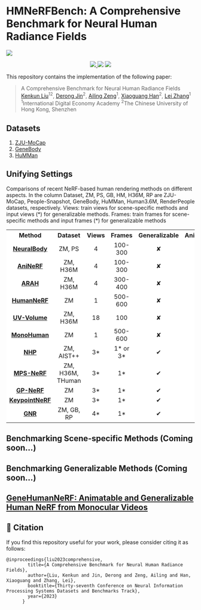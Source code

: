 # **HMNeRFBench: A Comprehensive Benchmark for Neural Human Radiance Fields**

![](./assets/logo.jpg)

<p align="center">
  <!-- <a href='https://arxiv.org/abs/2307.00818'>
    <img src='https://img.shields.io/badge/Arxiv-2307.00818-A42C25?style=flat&logo=arXiv&logoColor=A42C25'>
  </a> -->
  <a href='https://openreview.net/pdf?id=7kc4gtEk3b'>
    <img src='https://img.shields.io/badge/Paper-PDF-yellow?style=flat&logo=arXiv&logoColor=yellow'>
  </a>
  <a href='https://kenkunliu.github.io/HMNeRFBench/'>
  <img src='https://img.shields.io/badge/Project-Page-pink?style=flat&logo=Google%20chrome&logoColor=pink'></a>
  <!-- <a href='https://youtu.be/0a0ZYJgzdWE'>
  <img src='https://img.shields.io/badge/YouTube-Video-EA3323?style=flat&logo=youtube&logoColor=EA3323'></a> -->
  <a href='https://github.com/KenkunLiu/HMNeRFBench_release'>
    <img src='https://img.shields.io/badge/GitHub-Code-black?style=flat&logo=github&logoColor=white'></a>
  <!-- <a href='LICENSE'>
    <img src='https://img.shields.io/badge/License-IDEA-blue.svg'>
  </a> -->
  <!-- <a href="" target='_blank'>
    <img src="https://visitor-badge.laobi.icu/badge?page_id=IDEA-Research.Motion-X&left_color=gray&right_color=orange">
  </a> -->
</p>

This repository contains the implementation of the following paper:
> A Comprehensive Benchmark for Neural Human Radiance Fields <br>[Kenkun Liu](https://kenkunliu.github.io/PersonalPage/)<sup>12</sup>, [Derong Jin](https://humathe.github.io/)<sup>2</sup>, [Ailing Zeng](https://ailingzeng.site)<sup>1</sup>, [Xiaoguang Han](https://gaplab.cuhk.edu.cn/pages/people)<sup>2</sup>, [Lei Zhang](https://www.leizhang.org/)<sup>1</sup><br>
> <sup>1</sup>International Digital Economy Academy  <sup>2</sup>The Chinese University of Hong Kong, Shenzhen

## Datasets ###
1. [ZJU-MoCap](https://github.com/zju3dv/neuralbody)
2. [GeneBody](https://github.com/generalizable-neural-performer/gnr)
3. [HuMMan](https://caizhongang.com/projects/HuMMan/recon.html)


## Unifying Settings
Comparisons of recent NeRF-based human rendering methods on different aspects. In the column Dataset, ZM, PS, GB, HM, H36M, RP are ZJU-MoCap, People-Snapshot, GeneBody, HuMMan, Human3.6M, RenderPeople datasets, respectively. Views: train views for scene-specific methods and input views (\*) for generalizable methods. Frames: train frames for scene-specific methods and input frames (\*) for generalizable methods

<div align="center">
<table cellspacing="0" cellpadding="0" bgcolor="#ffffff" border="0">
  <tr>
    <th align="center">Method</th>
    <th align="center">Dataset</th>
    <th align="center">Views</th>
    <th align="center">Frames</th>
    <th align="center">Generalizable</th>
    <th align="center">Animatable</th>
  </tr>
  <tr></tr>
  <tr>
    <td align="center"><b><a href="https://github.com/zju3dv/neuralbody">NeuralBody</a></b></td>
    <td align="center">ZM, PS</td>
    <td align="center">4</td>
    <td align="center">100-300</td>
    <td align="center">&#10008</td>
    <td align="center">&#10004</td>
  </tr>
  <tr>
    <td align="center"><b><a href="https://github.com/zju3dv/animatable_nerf">AniNeRF</a></b></td>
    <td align="center">ZM, H36M</td>
    <td align="center">4</td>
    <td align="center">100-300</td>
    <td align="center">&#10008</td>
    <td align="center">&#10004</td>
  </tr>
  <tr>
    <td align="center"><b><a href="https://github.com/taconite/arah-release">ARAH</a></b></td>
    <td align="center">ZM, H36M</td>
    <td align="center">4</td>
    <td align="center">300-400</td>
    <td align="center">&#10008</td>
    <td align="center">&#10004</td>
  </tr>
  <tr>
    <td align="center"><b><a href="https://github.com/chungyiweng/humannerf">HumanNeRF</a></b></td>
    <td align="center">ZM</td>
    <td align="center">1</td>
    <td align="center">500-600</td>
    <td align="center">&#10008</td>
    <td align="center">&#10004</td>
  </tr>
  <tr>
    <td align="center"><b><a href="https://github.com/fanegg/UV-Volumes">UV-Volume</a></b></td>
    <td align="center">ZM, H36M</td>
    <td align="center">18</td>
    <td align="center">100</td>
    <td align="center">&#10008</td>
    <td align="center">&#10004</td>
  </tr>
  <tr>
    <td align="center"><b><a href="https://github.com/Yzmblog/MonoHuman">MonoHuman</a></b></td>
    <td align="center">ZM</td>
    <td align="center">1</td>
    <td align="center">500-600</td>
    <td align="center">&#10008</td>
    <td align="center">&#10004</td>
  </tr>
  <tr>
    <td align="center"><b><a href="https://github.com/YoungJoongUNC/Neural_Human_Performer">NHP</a></b></td>
    <td align="center">ZM, AIST++</td>
    <td align="center">3*</td>
    <td align="center">1* or 3*</td>
    <td align="center">&#10004</td>
    <td align="center">&#10008</td>
  </tr>
  <tr>
    <td align="center"><b><a href="https://github.com/gaoxiangjun/MPS-NeRF">MPS-NeRF</a></b></td>
    <td align="center">ZM, H36M, THuman</td>
    <td align="center">3*</td>
    <td align="center">1*</td>
    <td align="center">&#10004</td>
    <td align="center">&#10004</td>
  </tr>
  <tr>
    <td align="center"><b><a href="https://github.com/sail-sg/GP-Nerf">GP-NeRF</a></b></td>
    <td align="center">ZM</td>
    <td align="center">3*</td>
    <td align="center">1*</td>
    <td align="center">&#10004</td>
    <td align="center">&#10008</td>
  </tr>
  <tr>
    <td align="center"><b><a href="https://github.com/facebookresearch/KeypointNeRF">KeypointNeRF</a></b></td>
    <td align="center">ZM</td>
    <td align="center">3*</td>
    <td align="center">1*</td>
    <td align="center">&#10004</td>
    <td align="center">&#10008</td>
  </tr>
  <tr>
    <td align="center"><b><a href="https://github.com/generalizable-neural-performer/gnr">GNR</a></b></td>
    <td align="center">ZM, GB, RP</td>
    <td align="center">4*</td>
    <td align="center">1*</td>
    <td align="center">&#10004</td>
    <td align="center">&#10008</td>
  </tr>
</table>
</div>

## Benchmarking Scene-specific Methods (Coming soon...)

## Benchmarking Generalizable Methods (Coming soon...)

## [GeneHumanNeRF: Animatable and Generalizable Human NeRF from Monocular Videos](animation/GeneHumanNeRF/)

## 🤝 Citation  

If you find this repository useful for your work, please consider citing it as follows:

```  
@inproceedings{liu2023comprehensive,
        title={A Comprehensive Benchmark for Neural Human Radiance Fields},
        author={Liu, Kenkun and Jin, Derong and Zeng, Ailing and Han, Xiaoguang and Zhang, Lei},
        booktitle={Thirty-seventh Conference on Neural Information Processing Systems Datasets and Benchmarks Track},
        year={2023}
      }
```